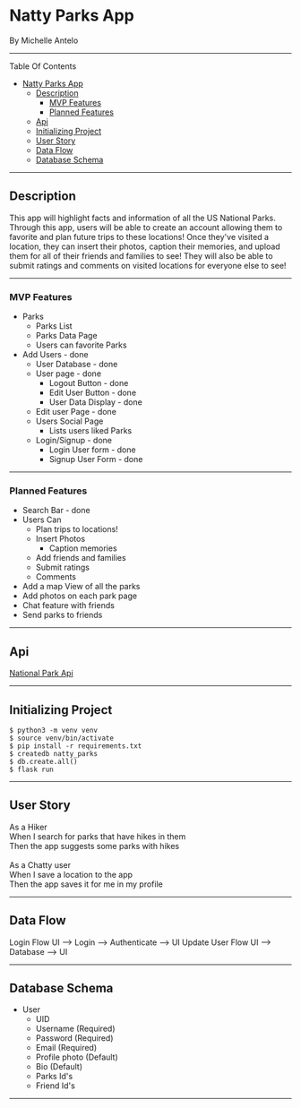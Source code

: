 # Natty Parks App
By Michelle Antelo
___
Table Of Contents
- [Natty Parks App](#natty-parks-app)
  - [Description](#description)
    - [MVP Features](#mvp-features)
    - [Planned Features](#planned-features)
  - [Api](#api)
  - [Initializing Project](#initializing-project)
  - [User Story](#user-story)
  - [Data Flow](#data-flow)
  - [Database Schema](#database-schema)
___
## Description
This app will highlight facts and information of all the US National Parks. Through this app, users will be able to create an account allowing them to favorite and plan future trips to these locations! Once they've visited a location, they can insert their photos, caption their memories, and upload them for all of their friends and families to see! They will also be able to submit ratings and comments on visited locations for everyone else to see!
___
### MVP Features
- Parks
  - Parks List
  - Parks Data Page
  - Users can favorite Parks
- Add Users - done
  - User Database - done
  - User page - done
    - Logout Button - done
    - Edit User Button - done
    - User Data Display - done
  - Edit user Page - done
  - Users Social Page 
    - Lists users liked Parks
  - Login/Signup - done
    - Login User form - done
    - Signup User Form - done
___
### Planned Features
- Search Bar - done
- Users Can
  - Plan trips to locations! 
  - Insert Photos
    - Caption memories 
  - Add friends and families
  - Submit ratings
  - Comments 
- Add a map View of all the parks
- Add photos on each park page
- Chat feature with friends
- Send parks to friends
___
## Api
  [National Park Api](https://rapidapi.com/jonahtaylor/api/national-park-service/)
___

## Initializing Project
    $ python3 -m venv venv
    $ source venv/bin/activate
    $ pip install -r requirements.txt
    $ createdb natty_parks   
    $ db.create.all()
    $ flask run
___
## User Story
As a Hiker
<br> 
When I search for parks that have hikes in them
<br>
Then the app suggests some parks with hikes
<br><br>
As a Chatty user
<br> 
When I save a location to the app
<br>
Then the app saves it for me in my profile
___
## Data Flow
Login Flow
UI --> Login --> Authenticate --> UI
Update User Flow
UI --> Database --> UI
___
## Database Schema
* User
  * UID
  * Username (Required)
  * Password (Required)
  * Email (Required)
  * Profile photo (Default)
  * Bio (Default)
  * Parks Id's
  * Friend Id's
___